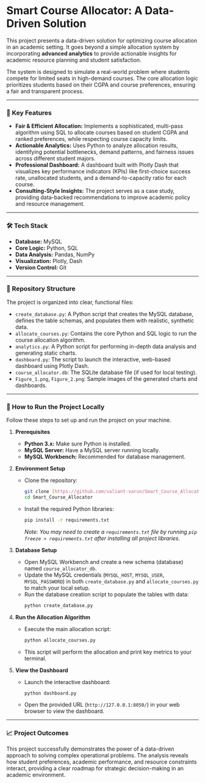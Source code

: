 # Smart Course Allocator: A Data-Driven Solution

This project presents a data-driven solution for optimizing course allocation in an academic setting. It goes beyond a simple allocation system by incorporating **advanced analytics** to provide actionable insights for academic resource planning and student satisfaction.

The system is designed to simulate a real-world problem where students compete for limited seats in high-demand courses. The core allocation logic prioritizes students based on their CGPA and course preferences, ensuring a fair and transparent process.

---

### 🚀 Key Features

* **Fair & Efficient Allocation:** Implements a sophisticated, multi-pass algorithm using SQL to allocate courses based on student CGPA and ranked preferences, while respecting course capacity limits.
* **Actionable Analytics:** Uses Python to analyze allocation results, identifying potential bottlenecks, demand patterns, and fairness issues across different student majors.
* **Professional Dashboard:** A dashboard built with Plotly Dash that visualizes key performance indicators (KPIs) like first-choice success rate, unallocated students, and a demand-to-capacity ratio for each course.
* **Consulting-Style Insights:** The project serves as a case study, providing data-backed recommendations to improve academic policy and resource management.

---

### 🛠️ Tech Stack

* **Database:** MySQL
* **Core Logic:** Python, SQL
* **Data Analysis:** Pandas, NumPy
* **Visualization:** Plotly, Dash
* **Version Control:** Git

---

### 📂 Repository Structure

The project is organized into clear, functional files:

* `create_database.py`: A Python script that creates the MySQL database, defines the table schemas, and populates them with realistic, synthetic data.
* `allocate_courses.py`: Contains the core Python and SQL logic to run the course allocation algorithm.
* `analytics.py`: A Python script for performing in-depth data analysis and generating static charts.
* `dashboard.py`: The script to launch the interactive, web-based dashboard using Plotly Dash.
* `course_allocator.db`: The SQLite database file (if used for local testing).
* `Figure_1.png`, `Figure_2.png`: Sample images of the generated charts and dashboards.

---

### 🏃 How to Run the Project Locally

Follow these steps to set up and run the project on your machine.

1.  **Prerequisites**
    * **Python 3.x:** Make sure Python is installed.
    * **MySQL Server:** Have a MySQL server running locally.
    * **MySQL Workbench:** Recommended for database management.

2.  **Environment Setup**
    * Clone the repository:
        ```bash
        git clone [https://github.com/valiant-varun/Smart_Course_Allocator.git](https://github.com/valiant-varun/Smart_Course_Allocator.git)
        cd Smart_Course_Allocator
        ```
    * Install the required Python libraries:
        ```bash
        pip install -r requirements.txt
        ```
        *Note: You may need to create a `requirements.txt` file by running `pip freeze > requirements.txt` after installing all project libraries.*

3.  **Database Setup**
    * Open MySQL Workbench and create a new schema (database) named `course_allocator_db`.
    * Update the MySQL credentials (`MYSQL_HOST`, `MYSQL_USER`, `MYSQL_PASSWORD`) in both `create_database.py` and `allocate_courses.py` to match your local setup.
    * Run the database creation script to populate the tables with data:
        ```bash
        python create_database.py
        ```

4.  **Run the Allocation Algorithm**
    * Execute the main allocation script:
        ```bash
        python allocate_courses.py
        ```
    * This script will perform the allocation and print key metrics to your terminal.

5.  **View the Dashboard**
    * Launch the interactive dashboard:
        ```bash
        python dashboard.py
        ```
    * Open the provided URL (`http://127.0.0.1:8050/`) in your web browser to view the dashboard.

---

### 📈 Project Outcomes

This project successfully demonstrates the power of a data-driven approach to solving complex operational problems. The analysis reveals how student preferences, academic performance, and resource constraints interact, providing a clear roadmap for strategic decision-making in an academic environment.
